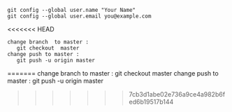 
    git config --global user.name "Your Name"
    git config --global user.email you@example.com
<<<<<<< HEAD
    
    change branch  to master : 
       git checkout  master
    change push to master :
       git push -u origin master
=======
change branch  to master : 
    git checkout  master
change push to master :
    git push -u origin master

>>>>>>> 7cb3d1abe02e736a9ce4a982b6fed6b19517b144
